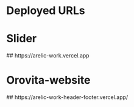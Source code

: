 # Deployed URLs

<h1>Slider</h1>
## https://arelic-work.vercel.app 
<h1>Orovita-website</h1>
## https://arelic-work-header-footer.vercel.app/
